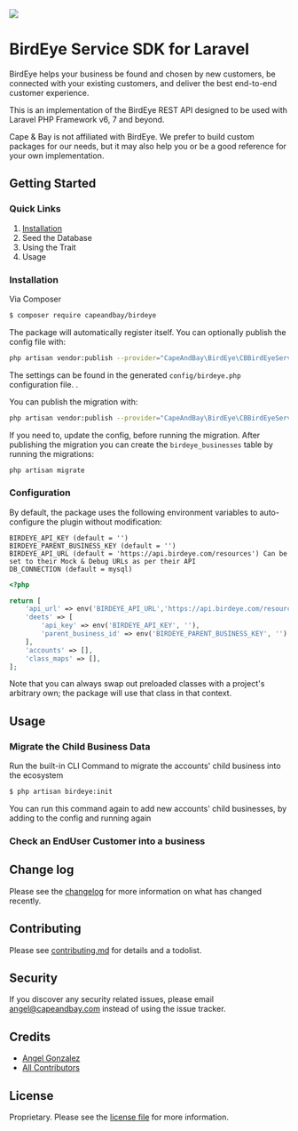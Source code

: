 <img src="https://cdn2.birdeye.com/version2/containers/header/grey-blue-logo.svg">

# BirdEye Service SDK for Laravel

BirdEye helps your business be found and chosen by new customers,
be connected with your existing customers, and deliver the best end-to-end customer experience.

This is an implementation of the BirdEye REST API designed to be used with 
Laravel PHP Framework v6, 7 and beyond.

Cape & Bay is not affiliated with BirdEye. We prefer to build custom packages for our needs, 
but it may also help you or be a good reference for your own implementation.

## Getting Started

### Quick Links
1. [Installation](#Installation)
2. Seed the Database
3. Using the Trait
4. Usage

### Installation

Via Composer

``` bash
$ composer require capeandbay/birdeye
```

The package will automatically register itself.
You can optionally publish the config file with:
```bash
php artisan vendor:publish --provider="CapeAndBay\BirdEye\CBBirdEyeServiceProvider" --tag="config"
```
The settings can be found in the generated `config/birdeye.php` configuration file. .

You can publish the migration with:
```bash
php artisan vendor:publish --provider="CapeAndBay\BirdEye\CBBirdEyeServiceProvider" --tag="migrations"
```

If you need to, update the config, before running the migration.
After publishing the migration you can create the `birdeye_businesses` table by running the migrations:

```bash
php artisan migrate
```

### Configuration

By default, the package uses the following environment variables to auto-configure the plugin without modification:
```
BIRDEYE_API_KEY (default = '')
BIRDEYE_PARENT_BUSINESS_KEY (default = '')
BIRDEYE_API_URL (default = 'https://api.birdeye.com/resources') Can be set to their Mock & Debug URLs as per their API
DB_CONNECTION (default = mysql)
```

```php
<?php

return [
    'api_url' => env('BIRDEYE_API_URL','https://api.birdeye.com/resources'),
    'deets' => [
        'api_key' => env('BIRDEYE_API_KEY', ''),
        'parent_business_id' => env('BIRDEYE_PARENT_BUSINESS_KEY', '') // Leave blank if using multiple accounts
    ],
    'accounts' => [],
    'class_maps' => [],
];
```

Note that you can always swap out preloaded classes with a project's arbitrary own; 
the package will use that class in that context.

## Usage
### Migrate the Child Business Data
Run the built-in CLI Command to migrate the accounts' child business into the ecosystem

```bash
$ php artisan birdeye:init
```
You can run this command again to add new accounts' child businesses, by adding to the config and running again

### Check an EndUser Customer into a business


## Change log

Please see the [changelog](changelog.md) for more information on what has changed recently.

## Contributing

Please see [contributing.md](contributing.md) for details and a todolist.

## Security

If you discover any security related issues, please email angel@capeandbay.com instead of using the issue tracker.

## Credits

- [Angel Gonzalez][link-author]
- [All Contributors][link-contributors]

## License

Proprietary. Please see the [license file](license.md) for more information.

[ico-version]: https://img.shields.io/packagist/v/capeandbay/shipyard.svg?style=flat-square
[ico-downloads]: https://img.shields.io/packagist/dt/capeandbay/shipyard.svg?style=flat-square
[ico-travis]: https://img.shields.io/travis/capeandbay/shipyard/master.svg?style=flat-square
[ico-styleci]: https://styleci.io/repos/12345678/shield

[link-packagist]: https://packagist.org/packages/capeandbay/shipyard
[link-downloads]: https://packagist.org/packages/capeandbay/shipyard
[link-travis]: https://travis-ci.org/capeandbay/shipyard
[link-styleci]: https://styleci.io/repos/12345678
[link-author]: https://github.com/capeandbay
[link-contributors]: ../../contributors
